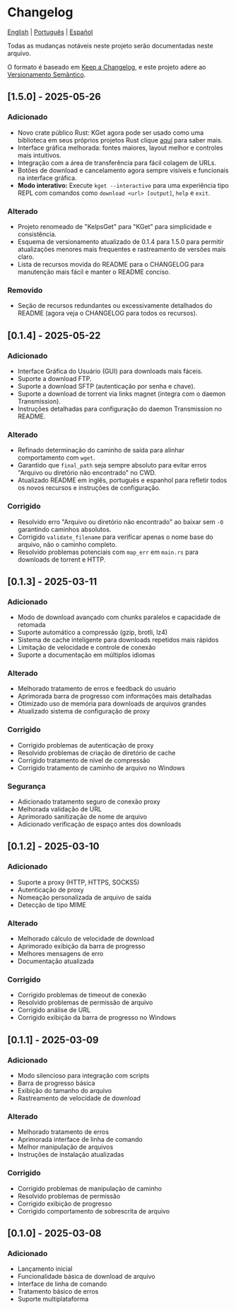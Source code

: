 # Changelog

[English](../CHANGELOG.md) | [Português](translations/CHANGELOG.pt-BR.md) | [Español](translations/CHANGELOG.es.md)

Todas as mudanças notáveis neste projeto serão documentadas neste arquivo.

O formato é baseado em [Keep a Changelog](https://keepachangelog.com/en/1.0.0/),
e este projeto adere ao [Versionamento Semântico](https://semver.org/spec/v2.0.0.html).

## [1.5.0] - 2025-05-26

### Adicionado
- Novo crate público Rust: KGet agora pode ser usado como uma biblioteca em seus próprios projetos Rust clique [aqui](LIB.pt-br.md) para saber mais.
- Interface gráfica melhorada: fontes maiores, layout melhor e controles mais intuitivos.
- Integração com a área de transferência para fácil colagem de URLs.
- Botões de download e cancelamento agora sempre visíveis e funcionais na interface gráfica.
- **Modo interativo:** Execute `kget --interactive` para uma experiência tipo REPL com comandos como `download <url> [output]`, `help` e `exit`.

### Alterado
- Projeto renomeado de "KelpsGet" para "KGet" para simplicidade e consistência.
- Esquema de versionamento atualizado de 0.1.4 para 1.5.0 para permitir atualizações menores mais frequentes e rastreamento de versões mais claro.
- Lista de recursos movida do README para o CHANGELOG para manutenção mais fácil e manter o README conciso.

### Removido
- Seção de recursos redundantes ou excessivamente detalhados do README (agora veja o CHANGELOG para todos os recursos).

## [0.1.4] - 2025-05-22

### Adicionado
- Interface Gráfica do Usuário (GUI) para downloads mais fáceis.
- Suporte a download FTP.
- Suporte a download SFTP (autenticação por senha e chave).
- Suporte a download de torrent via links magnet (integra com o daemon Transmission).
- Instruções detalhadas para configuração do daemon Transmission no README.

### Alterado
- Refinado determinação do caminho de saída para alinhar comportamento com `wget`.
- Garantido que `final_path` seja sempre absoluto para evitar erros "Arquivo ou diretório não encontrado" no CWD.
- Atualizado README em inglês, português e espanhol para refletir todos os novos recursos e instruções de configuração.

### Corrigido
- Resolvido erro "Arquivo ou diretório não encontrado" ao baixar sem `-O` garantindo caminhos absolutos.
- Corrigido `validate_filename` para verificar apenas o nome base do arquivo, não o caminho completo.
- Resolvido problemas potenciais com `map_err` em `main.rs` para downloads de torrent e HTTP.

## [0.1.3] - 2025-03-11

### Adicionado
- Modo de download avançado com chunks paralelos e capacidade de retomada
- Suporte automático a compressão (gzip, brotli, lz4)
- Sistema de cache inteligente para downloads repetidos mais rápidos
- Limitação de velocidade e controle de conexão
- Suporte a documentação em múltiplos idiomas

### Alterado
- Melhorado tratamento de erros e feedback do usuário
- Aprimorada barra de progresso com informações mais detalhadas
- Otimizado uso de memória para downloads de arquivos grandes
- Atualizado sistema de configuração de proxy

### Corrigido
- Corrigido problemas de autenticação de proxy
- Resolvido problemas de criação de diretório de cache
- Corrigido tratamento de nível de compressão
- Corrigido tratamento de caminho de arquivo no Windows

### Segurança
- Adicionado tratamento seguro de conexão proxy
- Melhorada validação de URL
- Aprimorado sanitização de nome de arquivo
- Adicionado verificação de espaço antes dos downloads

## [0.1.2] - 2025-03-10

### Adicionado
- Suporte a proxy (HTTP, HTTPS, SOCKS5)
- Autenticação de proxy
- Nomeação personalizada de arquivo de saída
- Detecção de tipo MIME

### Alterado
- Melhorado cálculo de velocidade de download
- Aprimorado exibição da barra de progresso
- Melhores mensagens de erro
- Documentação atualizada

### Corrigido
- Corrigido problemas de timeout de conexão
- Resolvido problemas de permissão de arquivo
- Corrigido análise de URL
- Corrigido exibição da barra de progresso no Windows

## [0.1.1] - 2025-03-09

### Adicionado
- Modo silencioso para integração com scripts
- Barra de progresso básica
- Exibição do tamanho do arquivo
- Rastreamento de velocidade de download

### Alterado
- Melhorado tratamento de erros
- Aprimorada interface de linha de comando
- Melhor manipulação de arquivos
- Instruções de instalação atualizadas

### Corrigido
- Corrigido problemas de manipulação de caminho
- Resolvido problemas de permissão
- Corrigido exibição de progresso
- Corrigido comportamento de sobrescrita de arquivo

## [0.1.0] - 2025-03-08

### Adicionado
- Lançamento inicial
- Funcionalidade básica de download de arquivo
- Interface de linha de comando
- Tratamento básico de erros
- Suporte multiplataforma
